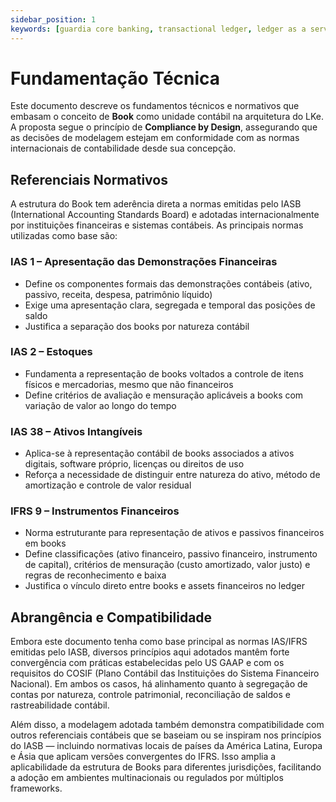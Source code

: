 ```yaml
---
sidebar_position: 1
keywords: [guardia core banking, transactional ledger, ledger as a service, modulo de ledger da guardia, books, ias-1, ias-2, ias-38, ifrs-9]
---
```


# Fundamentação Técnica

Este documento descreve os fundamentos técnicos e normativos que embasam o conceito de **Book** como unidade contábil na arquitetura do LKe. A proposta segue o princípio de **Compliance by Design**, assegurando que as decisões de modelagem estejam em conformidade com as normas internacionais de contabilidade desde sua concepção.

## Referenciais Normativos

A estrutura do Book tem aderência direta a normas emitidas pelo IASB (International Accounting Standards Board) e adotadas internacionalmente por instituições financeiras e sistemas contábeis. As principais normas utilizadas como base são:

### IAS 1 – Apresentação das Demonstrações Financeiras

* Define os componentes formais das demonstrações contábeis (ativo, passivo, receita, despesa, patrimônio líquido)
* Exige uma apresentação clara, segregada e temporal das posições de saldo
* Justifica a separação dos books por natureza contábil

### IAS 2 – Estoques

* Fundamenta a representação de books voltados a controle de itens físicos e mercadorias, mesmo que não financeiros
* Define critérios de avaliação e mensuração aplicáveis a books com variação de valor ao longo do tempo

### IAS 38 – Ativos Intangíveis

* Aplica-se à representação contábil de books associados a ativos digitais, software próprio, licenças ou direitos de uso
* Reforça a necessidade de distinguir entre natureza do ativo, método de amortização e controle de valor residual

### IFRS 9 – Instrumentos Financeiros

* Norma estruturante para representação de ativos e passivos financeiros em books
* Define classificações (ativo financeiro, passivo financeiro, instrumento de capital), critérios de mensuração (custo amortizado, valor justo) e regras de reconhecimento e baixa
* Justifica o vínculo direto entre books e assets financeiros no ledger

## Abrangência e Compatibilidade

Embora este documento tenha como base principal as normas IAS/IFRS emitidas pelo IASB, diversos princípios aqui adotados mantêm forte convergência com práticas estabelecidas pelo US GAAP e com os requisitos do COSIF (Plano Contábil das Instituições do Sistema Financeiro Nacional). Em ambos os casos, há alinhamento quanto à segregação de contas por natureza, controle patrimonial, reconciliação de saldos e rastreabilidade contábil.

Além disso, a modelagem adotada também demonstra compatibilidade com outros referenciais contábeis que se baseiam ou se inspiram nos princípios do IASB — incluindo normativas locais de países da América Latina, Europa e Ásia que aplicam versões convergentes do IFRS. Isso amplia a aplicabilidade da estrutura de Books para diferentes jurisdições, facilitando a adoção em ambientes multinacionais ou regulados por múltiplos frameworks.
